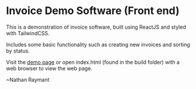 # Invoice Demo Software (Front end)

This is a demonstration of invoice software, built using ReactJS and styled with TailwindCSS.

Includes some basic functionality such as creating new invoices and sorting by status.

Visit the [demo page](https://nathanraymant.com/InvoiceDemo/index.html) or open index.html (found in the build folder) with a web browser to view the web page.

~Nathan Raymant
